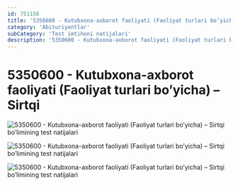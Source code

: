 ```yaml
---
id: 751156
title: '5350600 - Kutubxona-axborot faoliyati (Faoliyat turlari bo’yicha) – Sirtqi'
category: 'Abituriyentlar'
subCategory: 'Test imtihoni natijalari'
description: '5350600 - Kutubxona-axborot faoliyati (Faoliyat turlari bo’yicha) – Sirtqi bo’limining test natijalari'
---
```


# 5350600 - Kutubxona-axborot faoliyati (Faoliyat turlari bo’yicha) – Sirtqi

![5350600 - Kutubxona-axborot faoliyati (Faoliyat turlari bo’yicha) – Sirtqi bo’limining test natijalari](/page/751156/photo_2020-10-04_10-11-02-724x1024.jpg)

![5350600 - Kutubxona-axborot faoliyati (Faoliyat turlari bo’yicha) – Sirtqi bo’limining test natijalari](/page/751156/photo_2020-10-04_10-11-03-724x1024.jpg)

![5350600 - Kutubxona-axborot faoliyati (Faoliyat turlari bo’yicha) – Sirtqi bo’limining test natijalari](/page/751156/photo_2020-10-04_10-11-05-724x1024.jpg)
